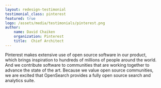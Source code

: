 ```yaml
---
layout: redesign-testimonial
testimonial_class: pinterest
featured: true
logo: /assets/media/testimonials/pinterest.png
author: 
    name: David Chaiken
    organization: Pinterest
    title:  Chief Architect
---
```


Pinterest makes extensive use of open source software in our product, which brings inspiration to hundreds of millions of people around the world. And we contribute software to communities that are working together to advance the state of the art. Because we value open source communities, we are excited that OpenSearch provides a fully open source search and analytics suite.